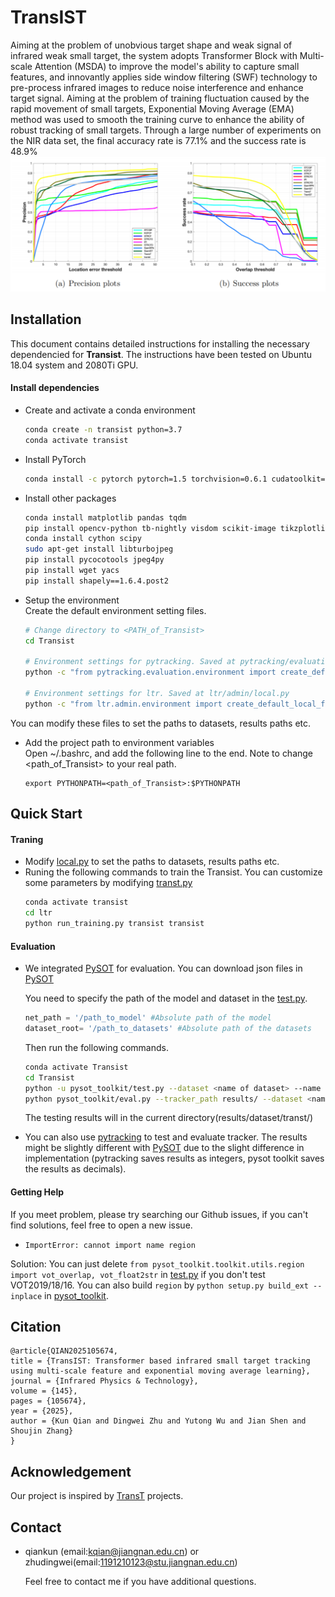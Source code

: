 # TransIST
Aiming at the problem of unobvious target shape and weak signal of infrared weak small target, the system adopts Transformer Block with Multi-scale Attention (MSDA) to improve the model's ability to capture small features, and innovantly applies side window filtering (SWF) technology to pre-process infrared images to reduce noise interference and enhance target signal. Aiming at the problem of training fluctuation caused by the rapid movement of small targets, Exponential Moving Average (EMA) method was used to smooth the training curve to enhance the ability of robust tracking of small targets. Through a large number of experiments on the NIR data set, the final accuracy rate is 77.1% and the success rate is 48.9%
![pic1](./pic/pic1.png)

## Installation
This document contains detailed instructions for installing the necessary dependencied for **Transist**. The instructions 
have been tested on Ubuntu 18.04 system and 2080Ti GPU.

#### Install dependencies
* Create and activate a conda environment 
    ```bash
    conda create -n transist python=3.7
    conda activate transist
    ```  
* Install PyTorch
    ```bash
    conda install -c pytorch pytorch=1.5 torchvision=0.6.1 cudatoolkit=10.2
    ```  

* Install other packages
    ```bash
    conda install matplotlib pandas tqdm
    pip install opencv-python tb-nightly visdom scikit-image tikzplotlib gdown
    conda install cython scipy
    sudo apt-get install libturbojpeg
    pip install pycocotools jpeg4py
    pip install wget yacs
    pip install shapely==1.6.4.post2
    ```  
* Setup the environment                                                                                                 
Create the default environment setting files.

    ```bash
    # Change directory to <PATH_of_Transist>
    cd Transist
    
    # Environment settings for pytracking. Saved at pytracking/evaluation/local.py
    python -c "from pytracking.evaluation.environment import create_default_local_file; create_default_local_file()"
    
    # Environment settings for ltr. Saved at ltr/admin/local.py
    python -c "from ltr.admin.environment import create_default_local_file; create_default_local_file()"
    ```
You can modify these files to set the paths to datasets, results paths etc.
* Add the project path to environment variables  
Open ~/.bashrc, and add the following line to the end. Note to change <path_of_Transist> to your real path.
    ```
    export PYTHONPATH=<path_of_Transist>:$PYTHONPATH
    ```


## Quick Start
#### Traning
* Modify [local.py](ltr/admin/local.py) to set the paths to datasets, results paths etc.
* Runing the following commands to train the Transist. You can customize some parameters by modifying [transt.py](ltr/train_settings/transt/transt.py)
    ```bash
    conda activate transist
    cd ltr
    python run_training.py transist transist
    ```  

#### Evaluation

* We integrated [PySOT](https://github.com/STVIR/pysot) for evaluation. You can download json files in [PySOT](https://github.com/STVIR/pysot) 
    
    You need to specify the path of the model and dataset in the [test.py](pysot_toolkit/test.py).
    ```python
    net_path = '/path_to_model' #Absolute path of the model
    dataset_root= '/path_to_datasets' #Absolute path of the datasets
    ```  
    Then run the following commands.
    ```bash
    conda activate Transist
    cd Transist
    python -u pysot_toolkit/test.py --dataset <name of dataset> --name 'transist' #test tracker #test tracker
    python pysot_toolkit/eval.py --tracker_path results/ --dataset <name of dataset> --num 1 --tracker_prefix 'transist' #eval tracker
    ```  
    The testing results will in the current directory(results/dataset/transt/)
    
* You can also use [pytracking](pytracking) to test and evaluate tracker. 
The results might be slightly different with [PySOT](https://github.com/STVIR/pysot) due to the slight difference in implementation (pytracking saves results as integers, pysot toolkit saves the results as decimals).

#### Getting Help
If you meet problem, please try searching our Github issues, if you can't find solutions, feel free to open a new issue.
* `ImportError: cannot import name region`

Solution: You can just delete `from pysot_toolkit.toolkit.utils.region import vot_overlap, vot_float2str` in [test.py](pysot_toolkit/test.py) if you don't test VOT2019/18/16.
You can also build `region` by `python setup.py build_ext --inplace` in [pysot_toolkit](pysot_toolkit).

## Citation

```
@article{QIAN2025105674,
title = {TransIST: Transformer based infrared small target tracking using multi-scale feature and exponential moving average learning},
journal = {Infrared Physics & Technology},
volume = {145},
pages = {105674},
year = {2025},
author = {Kun Qian and Dingwei Zhu and Yutong Wu and Jian Shen and Shoujin Zhang}
}
```  

## Acknowledgement
Our  project is inspired by [TransT](https://github.com/chenxin-dlut/TransT) projects.
## Contact
* qiankun (email:kqian@jiangnan.edu.cn) or zhudingwei(email:1191210123@stu.jiangnan.edu.cn)

    Feel free to contact me if you have additional questions. 

